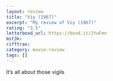 ```yaml
---
layout: review
title: "Viy (1967)"
excerpt: "My review of Viy (1967)"
rating: "3.5"
letterboxd_url: https://boxd.it/2YwFmn
mst3k:
rifftrax:
category: movie-review
tags: []
---
```


It’s all about those vigils
